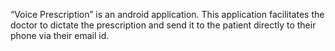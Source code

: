 “Voice Prescription”  is an android application.
This application facilitates the doctor to  dictate the  prescription and  send it to the patient directly to their phone via their email id.
